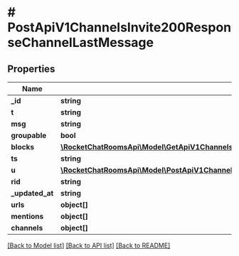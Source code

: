 # # PostApiV1ChannelsInvite200ResponseChannelLastMessage

## Properties

Name | Type | Description | Notes
------------ | ------------- | ------------- | -------------
**_id** | **string** |  | [optional]
**t** | **string** |  | [optional]
**msg** | **string** |  | [optional]
**groupable** | **bool** |  | [optional]
**blocks** | [**\RocketChatRoomsApi\Model\GetApiV1ChannelsAnonymousread200ResponseMessagesInnerBlocksInner[]**](GetApiV1ChannelsAnonymousread200ResponseMessagesInnerBlocksInner.md) |  | [optional]
**ts** | **string** |  | [optional]
**u** | [**\RocketChatRoomsApi\Model\PostApiV1ChannelsCreate200ResponseChannelU**](PostApiV1ChannelsCreate200ResponseChannelU.md) |  | [optional]
**rid** | **string** |  | [optional]
**_updated_at** | **string** |  | [optional]
**urls** | **object[]** |  | [optional]
**mentions** | **object[]** |  | [optional]
**channels** | **object[]** |  | [optional]

[[Back to Model list]](../../README.md#models) [[Back to API list]](../../README.md#endpoints) [[Back to README]](../../README.md)
